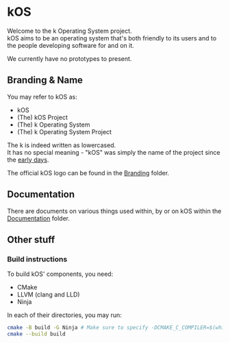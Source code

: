 # kOS
Welcome to the k Operating System project.  
kOS aims to be an operating system that's both friendly to its users and to the people developing software for and on it.

We currently have no prototypes to present.

## Branding & Name
You may refer to kOS as:
- kOS
- (The) kOS Project
- (The) k Operating System
- (The) k Operating System Project

The k is indeed written as lowercased.  
It has no special meaning - "kOS" was simply the name of the project since the [early days](https://github.com/kosmas12/kOS).

The official kOS logo can be found in the [Branding](Branding) folder.

## Documentation
There are documents on various things used within, by or on kOS within the [Documentation](Documentation) folder.

## Other stuff
### Build instructions
To build kOS' components, you need:
- CMake
- LLVM (clang and LLD)
- Ninja

In each of their directories, you may run:
```sh
cmake -B build -G Ninja # Make sure to specify -DCMAKE_C_COMPILER=$(which clang) in case clang isn't your standard compiler.
cmake --build build
```
